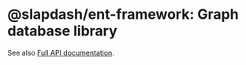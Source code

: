 # @slapdash/ent-framework: Graph database library

See also [Full API documentation](https://github.com/time-loop/slapdash/blob/master/packages/ent-framework/docs/modules.md).
